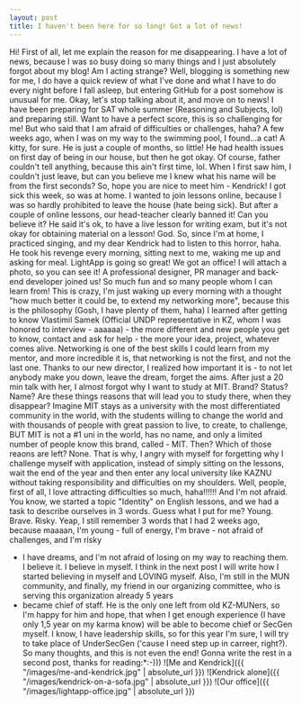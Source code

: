 ```yaml
---
layout: post
title: I haven't been here for so long! Got a lot of news!
---
```

Hi! First of all, let me explain the reason for me disappearing. I have a lot of news, because I was so busy doing so many things and I 
just absolutely forgot about my blog! Am I acting strange? Well, blogging is something new for me, I do have a quick review of what I've 
done and what I have to do every night before I fall asleep, but entering GitHub for a post somehow is unusual for me. Okay, let's stop 
talking about it, and move on to news!
I have been preparing for SAT whole summer (Reasoning and Subjects, lol) and preparing still. Want to have a perfect score, this is 
so challenging for me! But who said that I am afraid of difficulties or challenges, haha?
A few weeks ago, when I was on my way to the swimming pool, I found...a cat! A kitty, for sure. He is just a couple of months, so little! 
He had health issues on first day of being in our house, but then he got okay. Of course, father couldn't tell anything, because this ain't
first time, lol. When I first saw him, I couldn't just leave, but can you believe me I knew what his name will be from the first seconds? 
So, hope you are nice to meet him - Kendrick! I got sick this week, so was at home. I wanted to join lessons online, because I was so 
hardly prohibited to leave the house (hate being sick). But after a couple of online lessons, our head-teacher clearly banned it! Can you 
believe it? He said it's ok, to have a live lesson for writing exam, but it's not okay for obtaining material on a lesson! God. So, since 
I'm at home, I practiced singing, and my dear Kendrick had to listen to this horror, haha. He took his revenge every morning, sitting next 
to me, waking me up and asking for meal.
LightApp is going so great! We got an office! I will attach a photo, so you can see it! A professional designer, PR manager and back-end 
developer joined us! So much fun and so many people whom I can learn from! This is crazy, I'm just waking up every morning with a thought 
"how much better it could be, to extend my networking more", because this is the philosophy (Gosh, I have plenty of them, haha) I learned 
after getting to know Vlastimil Samek (Official UNDP representative in KZ, whom I was honored to interview - aaaaaa) - the more different 
and new people you get to know, contact and ask for help - the more your idea, project, whatever comes alive. Networking is one of the 
best skills I could learn from my mentor, and more incredible it is, that networking is not the first, and not the last one.
Thanks to our new director, I realized how important it is - to not let anybody make you down, leave the dream, forget the aims. After 
just a 20 min talk with her, I almost forgot why I want to study at MIT. Brand? Status? Name? Are these things reasons that will lead you 
to study there, when they disappear? Imagine MIT stays as a university with the most differentiated community in the world, with the 
students willing to change the world and with thousands of people with great passion to live, to create, to challenge, BUT MIT is not a #1 
uni in the world, has no name, and only a limited number of people know this brand, called - MIT. Then? Which of those reaons are left? 
None. That is why, I angry with myself for forgetting why I challenge myself with application, instead of simply sitting on the lessons, 
wait the end of the year and then enter any local university like KAZNU without taking responsibility and difficulties on my shoulders. 
Well, people, first of all, I love attracting difficulties so much, haha!!!!!! And I'm not afraid. You know, we started a topic "Identity" 
on English lessons, and we had a task to describe ourselves in 3 words. Guess what I put for me? Young. Brave. Risky. Yeap, I still 
remember 3 words that I had 2 weeks ago, because maaaan, I'm young - full of energy, I'm brave - not afraid of challenges, and I'm risky 
- I have dreams, and I'm not afraid of losing on my way to reaching them. I believe it. I believe in myself. I think in the next post I 
will write how I started believing in myself and LOVING myself.
Also, I'm still in the MUN community, and finally, my friend in our organizing committee, who is serving this organization already 5 years 
- became chief of staff. He is the only one left from old KZ-MUNers, so I'm happy for him and hope, that when I get enough experience (I 
have only 1,5 year on my karma know) will be able to become chief or SecGen myself. I know, I have leadership skills, so for this year I'm 
sure, I will try to take place of UnderSecGen ('cause I need step up in carreer, right?).
So many thoughts, and this is not even the end! Gonna write the rest in a second post, thanks for reading:*:-)))
![Me and Kendrick]({{ "/images/me-and-kendrick.jpg" | absolute_url }})
![Kendrick alone]({{ "/images/kendrick-on-a-sofa.jpg" | absolute_url }})
![Our office]({{ "/images/lightapp-office.jpg" | absolute_url }})
